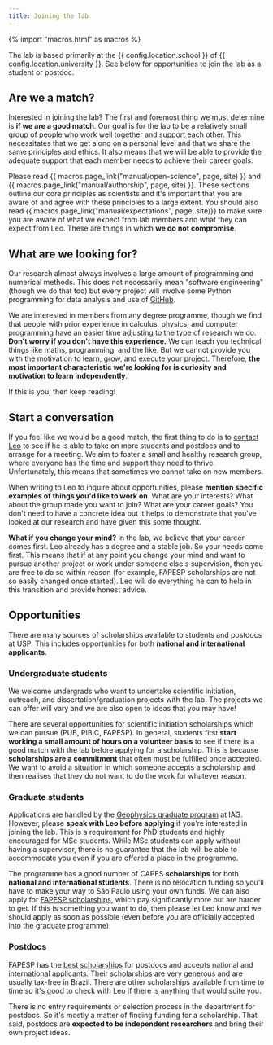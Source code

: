 ```yaml
---
title: Joining the lab
---
```


{% import "macros.html" as macros %}

<div class="lead">

The lab is based primarily at the {{ config.location.school }} of
{{ config.location.university }}.
See below for opportunities to join the lab as a student or postdoc.

</div>

## Are we a match?

Interested in joining the lab?
The first and foremost thing we must determine
is **if we are a good match**.
Our goal is for the lab to be a relatively small group of people who work well
together and support each other.
This necessitates that we get along on a personal level and that we share the
same principles and ethics.
It also means that we will be able to provide the adequate support that each
member needs to achieve their career goals.

Please read {{ macros.page_link("manual/open-science", page, site) }} and
{{ macros.page_link("manual/authorship", page, site) }}.
These sections outline our core principles as scientists and it's important
that you are aware of and agree with these principles to a large extent.
You should also read {{ macros.page_link("manual/expectations", page, site)}}
to make sure you are aware of what we expect from lab members and what they can
expect from Leo.
These are things in which **we do not compromise**.

## What are we looking for?

Our research almost always involves a large amount of programming and numerical
methods.
This does not necessarily mean "software engineering" (though we do that too)
but every project will involve some Python programming for data analysis and
use of [GitHub](https://github.com/compgeolab).

We are interested in members from any degree programme, though we find that
people with prior experience in calculus, physics, and computer programming
have an easier time adjusting to the type of research we do.
**Don't worry if you don't have this experience.**
We can teach you technical things like maths, programming, and the like.
But we cannot provide you with the motivation to learn, grow, and execute
your project.
Therefore, **the most important characteristic we're looking for is curiosity
and motivation to learn independently**.

If this is you, then keep reading!

## Start a conversation

If you feel like we would be a good match, the first thing to do is to
[contact Leo](../team#leouieda) to see if he is able to take on more students
and postdocs and to arrange for a meeting.
We aim to foster a small and healthy research group, where everyone has the
time and support they need to thrive.
Unfortunately, this means that sometimes we cannot take on new members.

When writing to Leo to inquire about opportunities, please **mention specific
examples of things you'd like to work on**. What are your interests? What about
the group made you want to join? What are your career goals? You don't need to
have a concrete idea but it helps to demonstrate that you've looked at our
research and have given this some thought.

<div class="callout">

**What if you change your mind?**
In the lab, we believe that your career comes first.
Leo already has a degree and a stable job.
So your needs come first.
This means that if at any point you change your mind and want to pursue another
project or work under someone else's supervision, then you are free to do so
within reason
(for example, FAPESP scholarships are not so easily changed once started).
Leo will do everything he can to help in this transition and provide honest
advice.

</div>

## Opportunities

There are many sources of scholarships available to students and postdocs at
USP.
This includes opportunities for both **national and international applicants**.

### Undergraduate students

We welcome undergrads who want to undertake scientific initiation, outreach,
and dissertation/graduation projects with the lab.
The projects we can offer will vary and we are also open to ideas that you may
have!

There are several opportunities for scientific initiation scholarships which we
can pursue (PUB, PIBIC, FAPESP).
In general, students first **start working a small amount of hours on
a volunteer basis** to see if there is a good match with the lab before
applying for a scholarship.
This is because **scholarships are a commitment** that often must be fulfilled
once accepted.
We want to avoid a situation in which someone accepts a scholarship and then
realises that they do not want to do the work for whatever reason.


### Graduate students

Applications are handled by the
[Geophysics graduate program](https://www.iag.usp.br/pos-graduacao/geofisica)
at IAG.
However, please **speak with Leo before applying** if you're interested in
joining the lab.
This is a requirement for PhD students and highly encouraged for MSc students.
While MSc students can apply without having a supervisor, there is no guarantee
that the lab will be able to accommodate you even if you are offered a place in
the programme.

The programme has a good number of CAPES **scholarships** for both **national
and international students**.
There is no relocation funding so you'll have to make your way to São Paulo
using your own funds.
We can also apply for [FAPESP scholarships](https://fapesp.br/bolsas), which
pay significantly more but are harder to get.
If this is something you want to do, then please let Leo know and we should
apply as soon as possible (even before you are officially accepted into the
graduate programme).

### Postdocs

FAPESP has the [best scholarships](https://fapesp.br/bolsas/pd) for postdocs
and accepts national and international applicants.
Their scholarships are very generous and are usually tax-free in Brazil.
There are other scholarships available from time to time so it's good to check
with Leo if there is anything that would suite you.

There is no entry requirements or selection process in the department for
postdocs. So it's mostly a matter of finding funding for a scholarship.
That said, postdocs are **expected to be independent researchers** and bring
their own project ideas.
